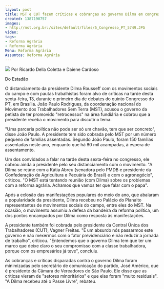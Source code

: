 ```yaml
---
layout: post
title: MST e CUT fazem críticas e cobranças ao governo Dilma em congresso do PT
created: 1387190757
images:
- http://mst.org.br:/sites/default/files/5_Congresso_PT_5749.JPG
video: 
tags:
- Reforma Agrária
- Reforma Agrária
Menu: Reforma Agrária
Assuntos: Reforma Agrária
---
```



![](/sites/default/files/5_Congresso_PT_5749.JPG)
Por Ricardo Della Coletta e Daiene Cardoso

Do Estadão


O distanciamento da presidente Dilma Rousseff com os movimentos sociais do campo e com pautas trabalhistas foram alvo de críticas na tarde desta sexta-feira, 13, durante o primeiro dia de debates do quinto Congresso do PT, em Brasília. João Paulo Rodrigues, da coordenação nacional do Movimento dos Trabalhadores Sem Terra (MST), acusou o governo da petista de ter promovido "retrocessos" na área fundiária e cobrou que a presidente receba o movimento para discutir o tema.


"Uma parceria política não pode ser só um chavão, tem que ser concreto", disse João Paulo. A presidente tem sido cobrada pelo MST por um número pequeno de famílias assentadas. Segundo João Paulo, foram 150 famílias assentadas neste ano, enquanto que há 80 mil acampadas, à espera de assentamento.


Um dos convidados a falar na tarde desta sexta-feira no congresso, ele cobrou ainda a presidente pelo seu distanciamento com o movimento. "A Dilma se reúne com a Kátia Abreu (senadora pelo PMDB e presidente da Confederação de Agricultura e Pecuária do Brasil) e com o agronegócio", criticou. "O MST está tentando reunião (com Dilma) sobre os problemas com a reforma agrária. Achamos que vamos ter que falar com o papa".


Após a eclosão das manifestações populares do meio do ano, que abalaram a popularidade da presidente, Dilma recebeu no Palácio do Planalto representantes de movimentos sociais do campo, entre eles do MST. Na ocasião, o movimento assumiu a defesa da bandeira da reforma política, um dos pontos encampados por Dilma como resposta às manifestações.


A presidente também foi cobrada pelo presidente da Central Única dos Trabalhadores (CUT), Vagner Freitas. "É um absurdo nós passarmos este governo e não mexermos com o fator previdenciário e não reduzir a jornada de trabalho", criticou. "Entendemos que o governo Dilma tem que ter um marco que deixe claro o seu compromisso com a classe trabalhadora, porque com os empresários já teve", concluiu.


As cobranças e críticas disparadas contra o governo Dilma foram minimizadas pelo secretário de comunicação do partido, José Américo, que é presidente da Câmara de Vereadores de São Paulo. Ele disse que as críticas vieram de "setores minoritários" e que elas foram "muito residuais". "A Dilma recebeu até o Passe Livre", rebateu.
